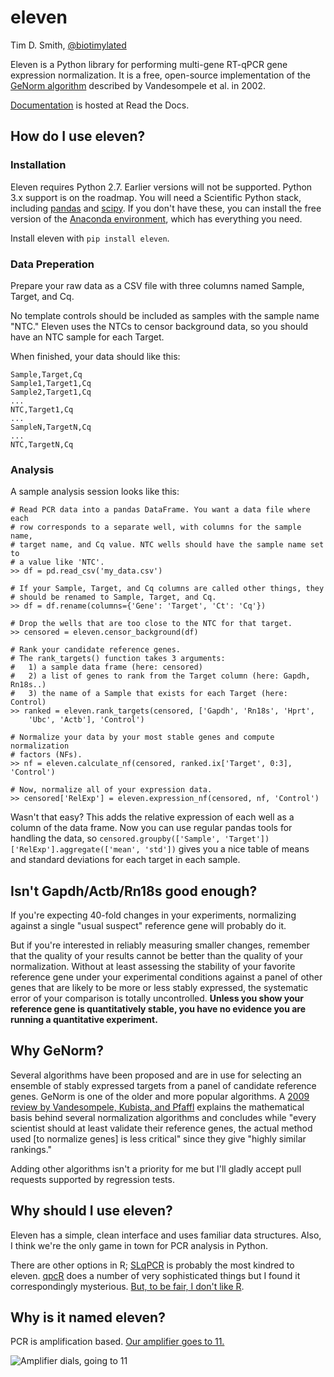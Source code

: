 # eleven
Tim D. Smith, [@biotimylated](https://twitter.com/biotimylated)

Eleven is a Python library for performing multi-gene RT-qPCR gene expression normalization. It is a free, open-source implementation of the [GeNorm algorithm](http://dx.doi.org/10.1186/gb-2002-3-7-research0034) described by Vandesompele et al. in 2002.

[Documentation](http://eleven.readthedocs.org) is hosted at Read the Docs.

## How do I use eleven?

### Installation

Eleven requires Python 2.7. Earlier versions will not be supported. Python 3.x support is on the roadmap. You will need a Scientific Python stack, including [pandas](http://pandas.pydata.org/) and [scipy](http://www.scipy.org/). If you don't have these, you can install the free version of the [Anaconda environment](https://store.continuum.io/cshop/anaconda/), which has everything you need.

Install eleven with `pip install eleven`.

### Data Preperation

Prepare your raw data as a CSV file with three columns named Sample, Target, and Cq.

No template controls should be included as samples with the sample name "NTC." Eleven uses the NTCs to censor background data, so you should have an NTC sample for each Target. 

When finished, your data should like this:

    Sample,Target,Cq
    Sample1,Target1,Cq
    Sample2,Target1,Cq
    ...
    NTC,Target1,Cq
    ...
    SampleN,TargetN,Cq
    ...
    NTC,TargetN,Cq

### Analysis

A sample analysis session looks like this:

    # Read PCR data into a pandas DataFrame. You want a data file where each
    # row corresponds to a separate well, with columns for the sample name,
    # target name, and Cq value. NTC wells should have the sample name set to
    # a value like 'NTC'.
    >> df = pd.read_csv('my_data.csv')

    # If your Sample, Target, and Cq columns are called other things, they
    # should be renamed to Sample, Target, and Cq.
    >> df = df.rename(columns={'Gene': 'Target', 'Ct': 'Cq'})

    # Drop the wells that are too close to the NTC for that target.
    >> censored = eleven.censor_background(df)

    # Rank your candidate reference genes.
    # The rank_targets() function takes 3 arguments: 
    #   1) a sample data frame (here: censored)
    #   2) a list of genes to rank from the Target column (here: Gapdh, Rn18s..)
    #   3) the name of a Sample that exists for each Target (here: Control)
    >> ranked = eleven.rank_targets(censored, ['Gapdh', 'Rn18s', 'Hprt',
        'Ubc', 'Actb'], 'Control')

    # Normalize your data by your most stable genes and compute normalization
    # factors (NFs).
    >> nf = eleven.calculate_nf(censored, ranked.ix['Target', 0:3], 'Control')

    # Now, normalize all of your expression data.
    >> censored['RelExp'] = eleven.expression_nf(censored, nf, 'Control')

Wasn't that easy? This adds the relative expression of each well as a column of the data frame. Now you can use regular pandas tools for handling the data, so `censored.groupby(['Sample', 'Target'])['RelExp'].aggregate(['mean', 'std'])` gives you a nice table of means and standard deviations for each target in each sample.

## Isn't Gapdh/Actb/Rn18s good enough?

If you're expecting 40-fold changes in your experiments, normalizing against a single "usual suspect" reference gene will probably do it.

But if you're interested in reliably measuring smaller changes, remember that the quality of your results cannot be better than the quality of your normalization. Without at least assessing the stability of your favorite reference gene under your experimental conditions against a panel of other genes that are likely to be more or less stably expressed, the systematic error of your comparison is totally uncontrolled. __Unless you show your reference gene is quantitatively stable, you have no evidence you are running a quantitative experiment.__

## Why GeNorm?

Several algorithms have been proposed and are in use for selecting an ensemble of stably expressed targets from a panel of candidate reference genes. GeNorm is one of the older and more popular algorithms. A [2009 review by Vandesompele, Kubista, and Pfaffl](http://www.gene-quantification.de/Vandesompele-Kubista-Pfaffl-real-time-PCR-chapter-4.pdf) explains the mathematical basis behind several normalization algorithms and concludes while "every scientist should at least validate their reference genes, the actual method used \[to normalize genes\] is less critical" since they give "highly similar rankings."

Adding other algorithms isn't a priority for me but I'll gladly accept pull requests supported by regression tests.

## Why should I use eleven?

Eleven has a simple, clean interface and uses familiar data structures. Also, I think we're the only game in town for PCR analysis in Python.

There are other options in R; [SLqPCR](http://www.bioconductor.org/packages/devel/bioc/html/SLqPCR.html) is probably the most kindred to eleven. [qpcR](http://www.dr-spiess.de/qpcR.html) does a number of very sophisticated things but I found it correspondingly mysterious. [But, to be fair, I don't like R](http://tim-smith.us/arrgh/).

## Why is it named eleven?

PCR is amplification based. [Our amplifier goes to 11.](https://en.wikipedia.org/wiki/Up_to_eleven)

![Amplifier dials, going to 11](https://raw.github.com/tdsmith/eleven/master/docs/_static/eleven.jpg)

